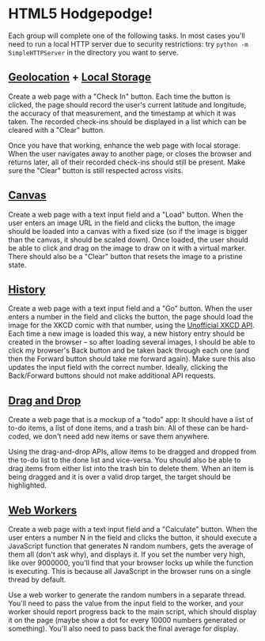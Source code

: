 # HTML5 Hodgepodge!

Each group will complete one of the following tasks. In most cases you'll need to run a local HTTP server due to security restrictions: try `python -m SimpleHTTPServer` in the directory you want to serve.

## [Geolocation](https://developer.mozilla.org/en-US/docs/WebAPI/Using_geolocation) + [Local Storage](https://developer.mozilla.org/en-US/docs/Web/Guide/API/DOM/Storage)

Create a web page with a "Check In" button. Each time the button is clicked, the page should record the user's current latitude and longitude, the accuracy of that measurement, and the timestamp at which it was taken. The recorded check-ins should be displayed in a list which can be cleared with a "Clear" button.

Once you have that working, enhance the web page with local storage. When the user navigates away to another page, or closes the browser and returns later, all of their recorded check-ins should still be present. Make sure the "Clear" button is still respected across visits.

## [Canvas](https://developer.mozilla.org/en-US/docs/Web/Guide/HTML/Canvas_tutorial)

Create a web page with a text input field and a "Load" button. When the user enters an image URL in the field and clicks the button, the image should be loaded into a canvas with a fixed size (so if the image is bigger than the canvas, it should be scaled down). Once loaded, the user should be able to click and drag on the image to draw on it with a virtual marker. There should also be a "Clear" button that resets the image to a pristine state.

## [History](https://developer.mozilla.org/en-US/docs/Web/Guide/API/DOM/Manipulating_the_browser_history)

Create a web page with a text input field and a "Go" button. When the user enters a number in the field and clicks the button, the page should load the image for the XKCD comic with that number, using the [Unofficial XKCD API](https://github.com/tibbon/xkcd_api_unofficial). Each time a new image is loaded this way, a new history entry should be created in the browser &ndash; so after loading several images, I should be able to click my browser's Back button and be taken back through each one (and then the Forward button should take me forward again). Make sure this also updates the input field with the correct number. Ideally, clicking the Back/Forward buttons should not make additional API requests.

## [Drag and Drop](https://developer.mozilla.org/en-US/docs/DragDrop/Drag_and_Drop)

Create a web page that is a mockup of a "todo" app: It should have a list of to-do items, a list of done items, and a trash bin. All of these can be hard-coded, we don't need add new items or save them anywhere.

Using the drag-and-drop APIs, allow items to be dragged and dropped from the to-do list to the done list and vice-versa. You should also be able to drag items from either list into the trash bin to delete them. When an item is being dragged and it is over a valid drop target, the target should be highlighted.

## [Web Workers](https://developer.mozilla.org/en-US/docs/Web/Guide/Performance/Using_web_workers)

Create a web page with a text input field and a "Calculate" button. When the user enters a number N in the field and clicks the button, it should execute a JavaScript function that generates N random numbers, gets the average of them all (don't ask why), and displays it. If you set the number very high, like over 9000000, you'll find that your browser locks up while the function is executing. This is because all JavaScript in the browser runs on a single thread by default.

Use a web worker to generate the random numbers in a separate thread. You'll need to pass the value from the input field to the worker, and your worker should report progress back to the main script, which should display it on the page (maybe show a dot for every 10000 numbers generated or something). You'll also need to pass back the final average for display.
